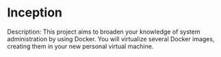 # Inception
Description:
This project aims to broaden your knowledge of system administration by using Docker. You will virtualize several Docker images, creating them in your new personal virtual machine.
